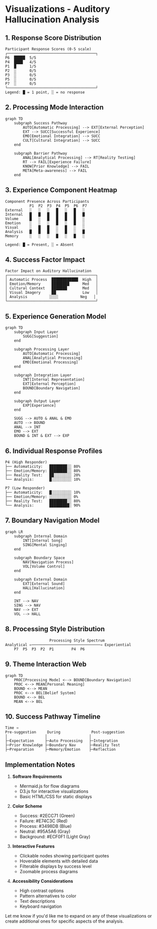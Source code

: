 # Visualizations - Auditory Hallucination Analysis

## 1. Response Score Distribution
```
Participant Response Scores (0-5 scale)
┌────────────────────────────────────────┐
P6  █████  5/5
P4  ████   4/5
P1  █      1/5
P2  ░      0/5
P3  ░      0/5
P5  ░      0/5
P7  ░      0/5
└────────────────────────────────────────┘
Legend: █ = 1 point, ░ = no response
```

## 2. Processing Mode Interaction
```mermaid
graph TD
    subgraph Success Pathway
        AUTO[Automatic Processing] --> EXT[External Perception]
        EXT --> SUCC[Successful Experience]
        EMO[Emotional Integration] --> SUCC
        CULT[Cultural Integration] --> SUCC
    end
    
    subgraph Barrier Pathway
        ANAL[Analytical Processing] --> RT[Reality Testing]
        RT --> FAIL[Experience Failure]
        KNOW[Prior Knowledge] --> FAIL
        META[Meta-awareness] --> FAIL
    end
```

## 3. Experience Component Heatmap
```
Component Presence Across Participants
           P1  P2  P3  P4  P5  P6  P7
External   ░   ░   ░   █   ░   █   ░
Internal   █   █   █   █   █   █   █
Volume     █   ░   █   █   █   █   ░
Emotion    ░   ░   ░   █   ░   █   ░
Visual     ░   █   █   ░   █   ░   ░
Analysis   █   █   █   ░   █   ░   █
Memory     ░   ░   ░   █   ░   █   ░

Legend: █ = Present, ░ = Absent
```

## 4. Success Factor Impact
```
Factor Impact on Auditory Hallucination
┌────────────────────────────────────────┐
│ Automatic Process  ████████████  High  │
│ Emotion/Memory     ████████      Med   │
│ Cultural Context   ███████       Med   │
│ Visual Imagery     ██            Low   │
│ Analysis          ░░░░          Neg   │
└────────────────────────────────────────┘
```

## 5. Experience Generation Model
```mermaid
graph TD
    subgraph Input Layer
        SUGG[Suggestion]
    end
    
    subgraph Processing Layer
        AUTO[Automatic Processing]
        ANAL[Analytical Processing]
        EMO[Emotional Processing]
    end
    
    subgraph Integration Layer
        INT[Internal Representation]
        EXT[External Perception]
        BOUND[Boundary Navigation]
    end
    
    subgraph Output Layer
        EXP[Experience]
    end
    
    SUGG --> AUTO & ANAL & EMO
    AUTO --> BOUND
    ANAL --> INT
    EMO --> EXT
    BOUND & INT & EXT --> EXP
```

## 6. Individual Response Profiles
```
P4 (High Responder)
├── Automaticity:   ████████░░ 80%
├── Emotion/Memory: ████████░░ 80%
├── Reality Test:   ██░░░░░░░░ 20%
└── Analysis:       █░░░░░░░░░ 10%

P7 (Low Responder)
├── Automaticity:   █░░░░░░░░░ 10%
├── Emotion/Memory: ░░░░░░░░░░ 0%
├── Reality Test:   ████████░░ 80%
└── Analysis:       █████████░ 90%
```

## 7. Boundary Navigation Model
```mermaid
graph LR
    subgraph Internal Domain
        INT[Internal Song]
        SING[Mental Singing]
    end
    
    subgraph Boundary Space
        NAV[Navigation Process]
        VOL[Volume Control]
    end
    
    subgraph External Domain
        EXT[External Sound]
        HALL[Hallucination]
    end
    
    INT --> NAV
    SING --> NAV
    NAV --> EXT
    VOL --> HALL
```

## 8. Processing Style Distribution
```
                    Processing Style Spectrum
Analytical ←───────────────────────────────→ Experiential
    P7  P5  P3  P2  P1        P4  P6
```

## 9. Theme Interaction Web
```mermaid
graph TD
    PROC[Processing Mode] <--> BOUND[Boundary Navigation]
    PROC <--> MEAN[Personal Meaning]
    BOUND <--> MEAN
    PROC <--> BEL[Belief System]
    BOUND <--> BEL
    MEAN <--> BEL
```

## 10. Success Pathway Timeline
```
Time →
Pre-suggestion     During              Post-suggestion
│                 │                   │
├─Expectation     ├─Auto Processing   ├─Integration
├─Prior Knowledge ├─Boundary Nav      ├─Reality Test
├─Preparation     ├─Memory/Emotion    ├─Reflection
```

## Implementation Notes

1. **Software Requirements**
   - Mermaid.js for flow diagrams
   - D3.js for interactive visualizations
   - Basic HTML/CSS for static displays

2. **Color Scheme**
   - Success: #2ECC71 (Green)
   - Failure: #E74C3C (Red)
   - Process: #3498DB (Blue)
   - Neutral: #95A5A6 (Gray)
   - Background: #ECF0F1 (Light Gray)

3. **Interactive Features**
   - Clickable nodes showing participant quotes
   - Hoverable elements with detailed data
   - Filterable displays by success level
   - Zoomable process diagrams

4. **Accessibility Considerations**
   - High contrast options
   - Pattern alternatives to color
   - Text descriptions
   - Keyboard navigation

Let me know if you'd like me to expand on any of these visualizations or create additional ones for specific aspects of the analysis. 
